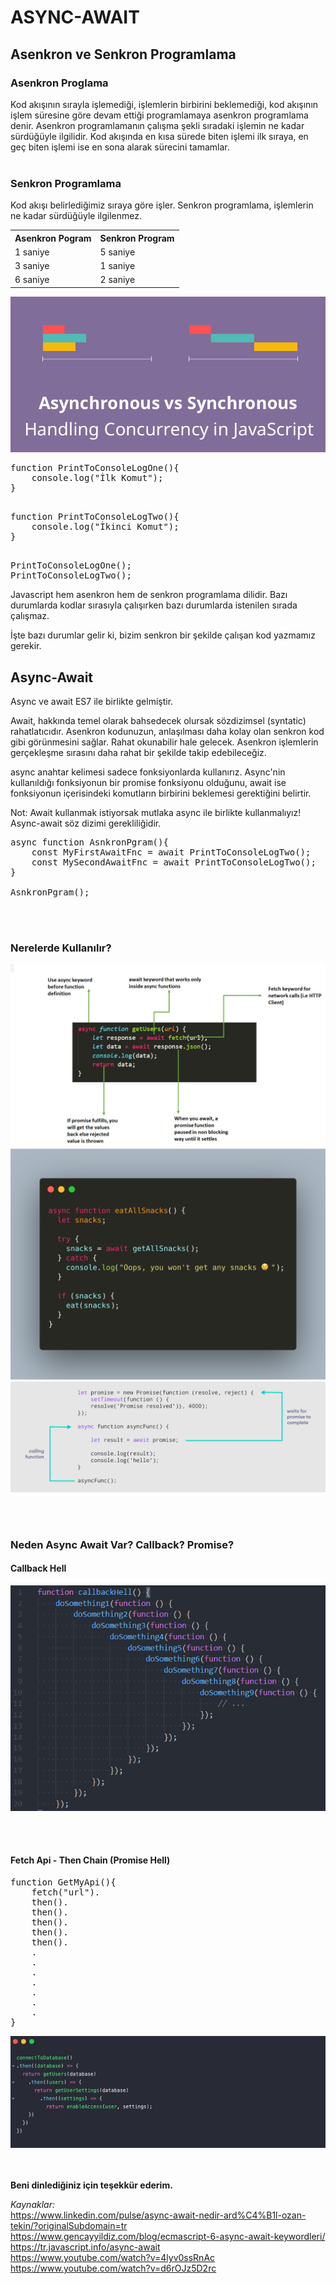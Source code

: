 # ASYNC-AWAIT

## Asenkron ve Senkron Programlama

### Asenkron Proglama

Kod akışının sırayla işlemediği, işlemlerin birbirini beklemediği, kod akışının işlem süresine göre devam ettiği programlamaya asenkron programlama denir. Asenkron programlamanın çalışma şekli sıradaki işlemin ne kadar sürdüğüyle ilgilidir. Kod akışında en kısa sürede biten işlemi ilk sıraya, en geç biten işlemi ise en sona alarak sürecini tamamlar.
<br><br>

### Senkron Programlama

Kod akışı belirlediğimiz sıraya göre işler. Senkron programlama, işlemlerin ne kadar sürdüğüyle ilgilenmez.

<table>
<tbody>
<tr>
<th>Asenkron Pogram</th>
<th>Senkron Program</th>
</tr>
<tr>
<td>1 saniye</td>
<td>5 saniye</td>
</tr>
<tr>
<td>3 saniye</td>
<td>1 saniye</td>
</tr>
<tr>
<td>6 saniye</td>
<td>2 saniye</td>
</tr>
</tbody>
</table>

<img src="1-async-vs-sync-concurrency-in-javascript-large.png"/>

<pre>
function PrintToConsoleLogOne(){
    console.log("İlk Komut");
}
</pre>

<pre>

function PrintToConsoleLogTwo(){
    console.log("İkinci Komut");
}

</pre>

<pre>
PrintToConsoleLogOne();
PrintToConsoleLogTwo();
</pre>

Javascript hem asenkron hem de senkron programlama dilidir. Bazı durumlarda kodlar sırasıyla çalışırken bazı durumlarda istenilen sırada çalışmaz.

İşte bazı durumlar gelir ki, bizim senkron bir şekilde çalışan kod yazmamız gerekir.

## Async-Await 

Async ve await ES7 ile birlikte gelmiştir.

Await, hakkında temel olarak bahsedecek olursak sözdizimsel (syntatic) rahatlatıcıdır. Asenkron kodunuzun, anlaşılması daha kolay olan senkron kod gibi görünmesini sağlar.
Rahat okunabilir hale gelecek.
Asenkron işlemlerin gerçekleşme sırasını daha rahat bir şekilde takip edebileceğiz.

async anahtar kelimesi sadece fonksiyonlarda kullanırız. Async'nin kullanıldığı fonksiyonun bir promise fonksiyonu olduğunu, await ise fonksiyonun içerisindeki komutların birbirini beklemesi gerektiğini belirtir.

Not: Await kullanmak istiyorsak mutlaka async ile birlikte kullanmalıyız! Async-await söz dizimi gerekliliğidir.

<pre>
async function AsnkronPgram(){
    const MyFirstAwaitFnc = await PrintToConsoleLogTwo();
    const MySecondAwaitFnc = await PrintToConsoleLogTwo();
}

AsnkronPgram();
</pre>

<br><br>
### Nerelerde Kullanılır?

<img src="2-async-await.jpg"/>
<img src="3-async-await.png"/>
<img src="4-async-await.jpg"/>

<br><br>

### Neden Async Await Var? Callback? Promise?  

#### Callback Hell
<img src="5-callbackhell.png"/>

<br><br>

#### Fetch Api - Then Chain (Promise Hell)

<pre>
function GetMyApi(){
    fetch("url").
    then().
    then().
    then().
    then().
    then().
    .
    .
    .
    .
    .
    .
    .
}
</pre>

<img src="promise-hell.jpg"/>

<br><br>
<b>Beni dinlediğiniz için teşekkür ederim.</b>

<em>Kaynaklar:</em>
<br>
https://www.linkedin.com/pulse/async-await-nedir-ard%C4%B1l-ozan-tekin/?originalSubdomain=tr
<br>
https://www.gencayyildiz.com/blog/ecmascript-6-async-await-keywordleri/
<br>
https://tr.javascript.info/async-await
<br>
https://www.youtube.com/watch?v=4lyv0ssRnAc
<br>
https://www.youtube.com/watch?v=d6rOJz5D2rc
